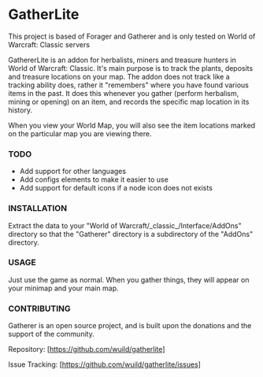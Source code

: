 # GatherLite
This project is based of Forager and Gatherer and is only tested on World of Warcraft: Classic servers

GathererLite is an addon for herbalists, miners and treasure hunters in World of Warcraft: Classic. It's main purpose is to track the plants, deposits and treasure locations on your map.
The addon does not track like a tracking ability does, rather it "remembers" where you have found various items in the past. It does this whenever you gather (perform herbalism, mining or opening) on an item, and records the specific map location in its history.

When you view your World Map, you will also see the item locations marked on the particular map you are viewing there.

### TODO
* Add support for other languages
* Add configs elements to make it easier to use
* Add support for default icons if a node icon does not exists

### INSTALLATION
Extract the data to your "World of Warcraft/\_classic\_/Interface/AddOns" directory so that the "Gatherer" directory is a subdirectory of the "AddOns" directory.

### USAGE
Just use the game as normal.
When you gather things, they will appear on your minimap and your main map.

### CONTRIBUTING
Gatherer is an open source project, and is built upon the donations and the support of the community. 

Repository: [https://github.com/wuild/gatherlite]

Issue Tracking: [https://github.com/wuild/gatherlite/issues]